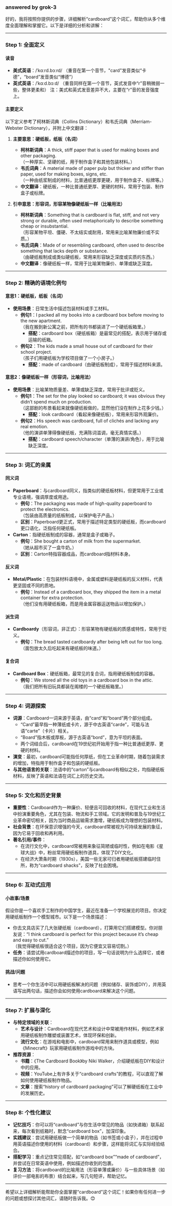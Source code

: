 ### answered by grok-3
好的，我将按照你提供的步骤，详细解析“cardboard”这个词汇，帮助你从多个维度全面理解和掌握它。以下是详细的分析和讲解：

---

### **Step 1: 全面定义**

#### **读音**
- **美式英语**：/ˈkɑːrd.bɔːrd/ （重音在第一个音节，"card"发音类似“卡德”，“board”发音类似“博德”）
- **英式英语**：/ˈkɑːd.bɔːd/ （重音同样在第一个音节，英式发音中“r”音稍微弱一些，整体更柔和）
注：美式和英式发音差异不大，主要在“r”音的发音强度上。

#### **主要定义**
以下定义参考了柯林斯词典（Collins Dictionary）和韦氏词典（Merriam-Webster Dictionary），并附上中文翻译：

1. **主要意思：硬纸板，纸板（名词）**
   - **柯林斯词典**：A thick, stiff paper that is used for making boxes and other packaging.  
     （一种厚实、坚硬的纸，用于制作盒子和其他包装材料。）
   - **韦氏词典**：A material made of paper pulp but thicker and stiffer than paper, used for making boxes, signs, etc.  
     （一种由纸浆制成的材料，比普通纸更厚更硬，用于制作盒子、标牌等。）
   - **中文翻译**：硬纸板，一种比普通纸更厚、更硬的材料，常用于包装、制作盒子或标牌。

2. **引申意思：形容词，形容某物像硬纸板一样（比喻用法）**
   - **柯林斯词典**：Something that is cardboard is flat, stiff, and not very strong or durable, often used metaphorically to describe something cheap or insubstantial.  
     （形容某物平坦、僵硬、不太结实或耐用，常用来比喻某物廉价或不实质。）
   - **韦氏词典**：Made of or resembling cardboard, often used to describe something that lacks depth or substance.  
     （由硬纸板制成或类似硬纸板，常用来形容缺乏深度或实质的东西。）
   - **中文翻译**：像硬纸板一样，常用于比喻某物廉价、单薄或缺乏深度。

---

### **Step 2: 精确的语境化例句**

#### **意思1：硬纸板，纸板（名词）**
- **使用场景**：日常生活中描述包装材料或手工材料。
  - **例句1**：I packed all my books into a cardboard box before moving to the new apartment.  
    （我在搬到新公寓之前，把所有的书都装进了一个硬纸板箱里。）
    - **搭配**：cardboard box（硬纸板箱）是最常见的搭配，表示用于储存或运输的纸箱。
  - **例句2**：The kids made a small house out of cardboard for their school project.  
    （孩子们用硬纸板为学校项目做了一个小房子。）
    - **搭配**：made of cardboard（由硬纸板制成），常用于描述材料来源。

#### **意思2：像硬纸板一样（形容词，比喻用法）**
- **使用场景**：比喻某物质量差、单薄或缺乏深度，常用于批评或贬义。
  - **例句1**：The set for the play looked so cardboard; it was obvious they didn’t spend much on production.  
    （这部剧的布景看起来就像硬纸板做的，显然他们没在制作上花多少钱。）
    - **搭配**：look cardboard（看起来像硬纸板），常用来形容外观廉价。
  - **例句2**：His speech was cardboard, full of clichés and lacking any real emotion.  
    （他的演讲单薄得像硬纸板，充满陈词滥调，毫无真情实感。）
    - **搭配**：cardboard speech/character（单薄的演讲/角色），用于比喻缺乏深度。

---

### **Step 3: 词汇的亲属**

#### **同义词**
- **Paperboard**：与cardboard同义，指类似的硬纸板材料，但更常用于工业或专业语境，强调厚度或用途。  
  - **例句**：The packaging was made of high-quality paperboard to protect the electronics.  
    （包装由高质量的纸板制成，以保护电子产品。）
  - **区别**：Paperboard更正式，常用于描述特定类型的硬纸板，而cardboard更口语化，泛指任何硬纸板。
- **Carton**：指硬纸板制成的容器，通常是盒子或箱子。  
  - **例句**：She bought a carton of milk from the supermarket.  
    （她从超市买了一盒牛奶。）
  - **区别**：Carton特指容器成品，而cardboard指材料本身。

#### **反义词**
- **Metal/Plastic**：在包装材料语境中，金属或塑料是硬纸板的反义材料，代表更坚固或不同的质地。  
  - **例句**：Instead of a cardboard box, they shipped the item in a metal container for extra protection.  
    （他们没有用硬纸板箱，而是用金属容器运送物品以增加保护。）

#### **派生词**
- **Cardboardy**（形容词，非正式）：形容某物有硬纸板的质感或特性，常用于贬义。  
  - **例句**：The bread tasted cardboardy after being left out for too long.  
    （面包放太久后吃起来有硬纸板的味道。）

#### **复合词**
- **Cardboard Box**：硬纸板箱，最常见的复合词，指用硬纸板制成的容器。  
  - **例句**：We stored all the old toys in a cardboard box in the attic.  
    （我们把所有旧玩具都装在阁楼的一个硬纸板箱里。）

---

### **Step 4: 词源探索**

- **词源**：Cardboard一词来源于英语，由“card”和“board”两个部分组成。
  - “Card”最早指一种薄纸或卡片，源于中古英语“carde”，可能与法语“carte”（卡片）相关。
  - “Board”指木板或厚板，源于古英语“bord”，意为平坦的表面。
  - 两个词结合后，cardboard在19世纪初开始用于指一种比普通纸更厚、更硬的材料。
- **演变**：最初，cardboard可能指任何厚纸，但在工业革命时期，随着包装需求的增加，特指用于制作盒子和包装的硬纸板。
- **与其他语言的关联**：法语中的“carton”与cardboard有相似之处，均指硬纸板材料，反映了英语和法语在词汇上的历史交流。

---

### **Step 5: 文化和历史背景**

- **重要性**：Cardboard作为一种廉价、轻便且可回收的材料，在现代工业和生活中扮演重要角色，尤其在包装、物流和手工领域。它的发明和普及与19世纪工业革命密切相关，因为当时商品运输需求激增，硬纸板成为理想的包装材料。
- **社会背景**：在环保意识增强的今天，cardboard常被视为可持续发展的象征，因为它易于回收和再利用。
- **著名引用/事件**：
  - 在流行文化中，cardboard常被用来象征简陋或临时性，例如在电影《星球大战》中，粉丝常用硬纸板制作道具，体现了DIY文化。
  - 在经济大萧条时期（1930s），美国一些无家可归者用硬纸板搭建临时住所，称为“cardboard shacks”，反映了社会困境。

---

### **Step 6: 互动式应用**

#### **小故事/场景**
假设你是一个喜欢手工制作的中国学生，最近在准备一个学校展览的项目。你决定用硬纸板制作一个模型城市。以下是一个场景描述：
- 你去文具店买了几大张硬纸板（cardboard），打算用它们搭建模型。你对朋友说：“I think cardboard is perfect for this project because it’s cheap and easy to cut.”  
  （我觉得硬纸板很适合这个项目，因为它便宜又容易切割。）
- **任务**：请尝试用cardboard描述你的项目，写一句话说明为什么选择它，或者描述你如何使用它。

#### **挑战/问题**
- 思考一个你生活中可以用硬纸板解决的问题（例如储存、装饰或DIY），并用英语写出两句话，描述你会如何使用cardboard来解决这个问题。

---

### **Step 7: 扩展与深化**

- **与特定领域的关联**：
  - **艺术与设计**：Cardboard在现代艺术和设计中常被用作材料，例如艺术家用硬纸板制作雕塑或装置艺术，体现环保和创新。
  - **流行文化**：在游戏和电影中，cardboard常用来制作道具或模型，例如《Minecraft》玩家用硬纸板制作游戏中的方块。
- **推荐资源**：
  - **书籍**：《The Cardboard Book》by Niki Walker，介绍硬纸板在DIY和设计中的应用。
  - **视频**：YouTube上有许多关于“cardboard crafts”的教程，可以直观了解如何使用硬纸板制作物品。
  - **文章**：搜索“history of cardboard packaging”可以了解硬纸板在工业中的发展历史。

---

### **Step 8: 个性化建议**

- **记忆技巧**：你可以将“cardboard”与你生活中常见的物品（如快递箱）联系起来，每次看到纸箱时，默念“cardboard box”，加深印象。
- **实践建议**：尝试用硬纸板做一个简单的物品（如书签或小盒子），并在过程中用英语描述你使用的材料（cardboard）和步骤，这样能将词汇与实际经验结合。
- **搭配学习**：重点记住常见搭配，如“cardboard box”“made of cardboard”，并尝试在日常英语中使用，例如描述你收到的包裹。
- **复习方法**：将cardboard的比喻用法（形容单薄或廉价）与一些具体场景（如评价一部电影的布景）结合起来，写几句短评，帮助记忆。

---

希望以上详细解析能帮助你全面掌握“cardboard”这个词汇！如果你有任何进一步的问题或想探讨其他词汇，请随时告诉我。😊